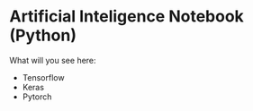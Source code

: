 # Artificial Inteligence Notebook (Python)  
What will you see here:  
* Tensorflow
* Keras
* Pytorch

